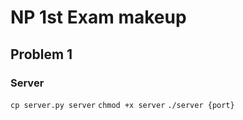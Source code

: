 # NP 1st Exam makeup
## Problem 1
### Server
`cp server.py server`
`chmod +x server`
`./server {port}`